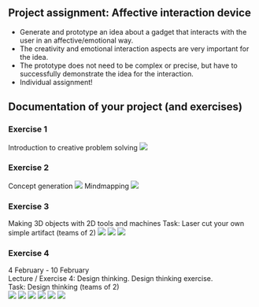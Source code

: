 ## Project assignment: Affective interaction device

- Generate and prototype an idea about a gadget that interacts with the user in an affective/emotional way.
- The creativity and emotional interaction aspects are very important for the idea.
- The prototype does not need to be complex or precise, but have to successfully demonstrate the idea for the interaction.
- Individual assignment!

## Documentation of your project (and exercises)

### Exercise 1

Introduction to creative problem solving
<img src="Exercise 1.jpg">

### Exercise 2

Concept generation
<img src="Exercise 2.1.jpg">
Mindmapping
<img src="Exercise 2.2.jpg">

### Exercise 3

Making 3D objects with 2D tools and machines
Task: Laser cut your own simple artifact (teams of 2)
<img src="Exercise 3.1.jpg">
<img src="Exercise 3.2.jpg">
<img src="Exercise 3.3.jpg">

### Exercise 4

4 February - 10 February  
Lecture / Exercise 4: Design thinking. Design thinking exercise.  
Task: Design thinking (teams of 2)  
<img src="Exercise 4.1.jpg">
<img src="Exercise 4.2.jpg">
<img src="Exercise 4.3.jpg">
<img src="Exercise 4.4.jpg">
<img src="Exercise 4.5.jpg">
<img src="Exercise 4.6.jpg">

